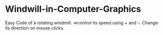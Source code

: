 # Windwill-in-Computer-Graphics
Easy Code of a rotating windmill.
=>control its speed using + and –.  Change its direction on mouse clicks.

